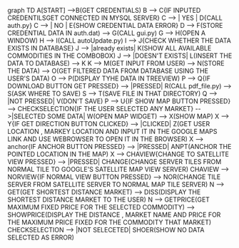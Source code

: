 graph TD
A[START] -->B(GET CREDENTIALS)
B --> C{IF INPUTED CREDENTILSGET CONNECTED IN MYSQL SERVER}
C --> | YES | D{CALL auth.py}
C --> | NO | E{SHOW CREDENTIAL DATA ERROR}
D --> F(STORE CREDENTIAL DATA IN auth.dat) --> G(CALL gui.py)
G --> H(OPEN A WINDOW)
H --> I(CALL autoUpdate.py)
I --> J{CHECK WHETHER THE DATA EXISTS IN DATABASE} 
J --> |already exists| K(SHOW ALL AVAILABLE COMMODITIES IN THE COMBOBOX)
J --> |DOESN'T EXISTS| L(INSERT THE DATA TO DATABASE) --> K
K --> M(GET INPUT FROM USER) --> N(STORE THE DATA) --> O(GET FILTERED DATA FROM DATABASE USING THE USER'S DATA)
O --> P(DISPLAY TYHE DATA IN TREEVIEW)
P --> Q{IF DOWNLOAD BUTTON GET PRESSED} --> |PRESSED| R(CALL pdf_file.py) --> S(ASK WHERE TO SAVE)
S --> T(SAVE FILE IN THAT DIRECTORY)
Q --> |NOT PRESSED| V(DON'T SAVE)
P --> U{IF SHOW MAP BUTTON PRESSED} --> CHECKSELECTION{IF THE USER SELECTED ANY MARKET} -->|SELECTED SOME DATA| W(OPEN MAP WIDGET) --> X(SHOW MAP)
X --> Y{IF GET DIRECTION BUTTON CLICKED} --> |CLICKED| Z(GET USER LOCATION , MARKEY LOCATION AND INPUT IT IN THE GOOGLE MAPS LINK AND USE WEBROWSER TO OPEN IT IN THE BROWSER)
X --> anchor{IF ANCHOR BUTTON PRESSED} --> |PRESSED| ANPT(ANCHOR THE POINTED LOCATION IN THE MAP)
X --> CHAVIEW{CHANGE TO SATELLITE VIEW PRESSED} --> |PRESSED| CHANGE(CHANGE SERVER TILES FROM NORMAL TILE TO GOOGLE'S SATELLITE MAP VIEW SERVER) 
CHAVIEW --> NORVIEW{IF NORMAL VIEW BUTTON PRESSED}  --> NOR(CHANGE TILE SERVER FROM SATELLITE SERVER TO NORMAL MAP TILE SERVER)
N --> GET(GET SHORTEST DISTANCE MARKET) --> DISS(DISPLAY THE SHORTEST DISTANCE MARKET TO THE USER)
N --> GETPRICE(GET MAXIMUM FIXED PRICE FOR THE SELECTED COMMODITY) --> SHOWPRICE(DISPLAY THE DISTANCE , MARKET NAME AND PRICE FOR THE MAXIMUM PRICE FIXED FOR THE COMMODITY THAT MARKET)
CHECKSELECTION --> |NOT SELECETED| SHOER(SHOW NO DATA SELECTED AS ERROR)
